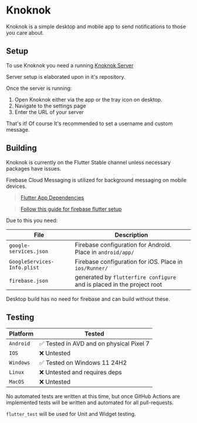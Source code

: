 # Knoknok
Knoknok is a simple desktop and mobile app to send notifications to those you care about.

## Setup
To use Knoknok you need a running [Knoknok Server](https://github.com/SorceressLyra/knoknokServer)

Server setup is elaborated upon in it's repository.

Once the server is running: 
1. Open Knoknok either via the app or the tray icon on desktop.
2. Navigate to the settings page
3. Enter the URL of your server

That's it! Of course It's recommended to set a username and custom message.


## Building
Knoknok is currently on the Flutter Stable channel unless necessary packages have issues.

Firebase Cloud Messaging is utilized for background messaging on mobile devices. 

> [Flutter App Dependencies](pubspec.yaml)


> [Follow this guide for firebase flutter setup](https://firebase.google.com/docs/flutter/setup)

Due to this you need:

| File | Description |
|------|-------------|
| `google-services.json` | Firebase configuration for Android. Place in `android/app/` |
| `GoogleServices-Info.plist` | Firebase configuration for iOS. Place in `ios/Runner/` |
| `firebase.json` | generated by `flutterfire configure` and is placed in the project root|

Desktop build has no need for firebase and can build without these.

## Testing

| Platform | Tested |
|------|-------------|
| `Android` | ✅ Tested in AVD and on physical Pixel 7|
| `IOS` | ❌ Untested |
| `Windows` | ✅ Tested on Windows 11 24H2|
| `Linux` | ❌ Untested and requires deps |
| `MacOS` | ❌ Untested |

No automated tests are written at this time, but once GitHub Actions are implemented tests will be written and automated for all pull-requests.

`flutter_test` will be used for Unit and Widget testing.